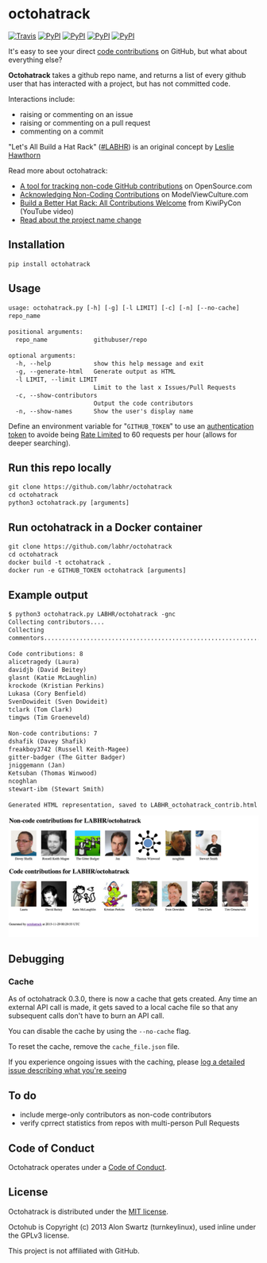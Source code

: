 # octohatrack

[![Travis](https://img.shields.io/travis/LABHR/octohatrack.svg)](https://travis-ci.org/labhr/octohatrack)
[![PyPI](https://img.shields.io/pypi/v/octohatrack.svg)]()
[![PyPI](https://img.shields.io/pypi/pyversions/octohatrack.svg)]()
[![PyPI](https://img.shields.io/pypi/l/octohatrack.svg)]()
[![PyPI](https://img.shields.io/pypi/implementation/octohatrack.svg)]()

It's easy to see your direct [code contributions](https://help.github.com/articles/why-are-my-contributions-not-showing-up-on-my-profile/)
on GitHub, but what about everything else?

**Octohatrack** takes a github repo name, and returns a list of every
github user that has interacted with a project, but has not committed
code.

Interactions include:

-   raising or commenting on an issue
-   raising or commenting on a pull request
-   commenting on a commit

"Let's All Build a Hat Rack" ([\#LABHR](https://twitter.com/search?q=%23LABHR&src=typd)) is an
original concept by [Leslie Hawthorn](http://hawthornlandings.org/2015/02/13/a-place-to-hang-your-hat/)

Read more about octohatrack:

-   [A tool for tracking non-code GitHub contributions](https://opensource.com/life/15/10/octohatrack-github-non-code-contribution-tracker) on OpenSource.com
-   [Acknowledging Non-Coding Contributions](https://modelviewculture.com/pieces/acknowledging-non-coding-contributions) on ModelViewCulture.com
-   [Build a Better Hat Rack: All Contributions Welcome](https://www.youtube.com/watch?v=wQxFKxbWcFM) from KiwiPyCon (YouTube video)
-   [Read about the project name change](http://glasnt.com/blog/2015/11/21/goodbye-octohat.html)

## Installation

```
pip install octohatrack
```

## Usage

```
usage: octohatrack.py [-h] [-g] [-l LIMIT] [-c] [-n] [--no-cache] repo_name

positional arguments:
  repo_name             githubuser/repo

optional arguments:
  -h, --help            show this help message and exit
  -g, --generate-html   Generate output as HTML
  -l LIMIT, --limit LIMIT
                        Limit to the last x Issues/Pull Requests
  -c, --show-contributors
                        Output the code contributors
  -n, --show-names      Show the user's display name

```

Define an environment variable for "`GITHUB_TOKEN`" to use an [authentication token](https://help.github.com/articles/creating-an-access-token-for-command-line-use/) to avoide being [Rate Limited](https://developer.github.com/v3/#rate-limiting)
to 60 requests per hour (allows for deeper searching).


## Run this repo locally

```
git clone https://github.com/labhr/octohatrack
cd octohatrack
python3 octohatrack.py [arguments]
```

## Run octohatrack in a Docker container

```
git clone https://github.com/labhr/octohatrack
cd octohatrack
docker build -t octohatrack .
docker run -e GITHUB_TOKEN octohatrack [arguments]
```

## Example output

```
$ python3 octohatrack.py LABHR/octohatrack -gnc
Collecting contributors....
Collecting commentors.............................................................................................................................................................................................................

Code contributions: 8
alicetragedy (Laura)
davidjb (David Beitey)
glasnt (Katie McLaughlin)
krockode (Kristian Perkins)
Lukasa (Cory Benfield)
SvenDowideit (Sven Dowideit)
tclark (Tom Clark)
timgws (Tim Groeneveld)

Non-code contributions: 7
dshafik (Davey Shafik)
freakboy3742 (Russell Keith-Magee)
gitter-badger (The Gitter Badger)
jniggemann (Jan)
Ketsuban (Thomas Winwood)
ncoghlan
stewart-ibm (Stewart Smith)

Generated HTML representation, saved to LABHR_octohatrack_contrib.html
```

![sample output](sample_output.png)


## Debugging

### Cache

As of octohatrack 0.3.0, there is now a cache that gets created. 
Any time an external API call is made, it gets saved to a local
cache file so that any subsequent calls don't have to burn an API call.

You can disable the cache by using the `--no-cache` flag. 

To reset the cache, remove the `cache_file.json` file.

If you experience ongoing issues with the caching,
please [log a detailed issue describing what you're seeing](https://github.com/LABHR/octohatrack/issues/new)


## To do

-   include merge-only contributors as non-code contributors
-   verify cprrect statistics from repos with multi-person Pull Requests

## Code of Conduct

Octohatrack operates under a [Code of
Conduct](https://github.com/labhr/octohatrack/blob/master/code-of-conduct.md).

## License

Octohatrack is distributed under the [MIT license](https://github.com/labhr/octohatrack/blob/master/LICENSE).

Octohub is Copyright (c) 2013 Alon Swartz (turnkeylinux), used inline under the GPLv3 license.

This project is not affiliated with GitHub.
